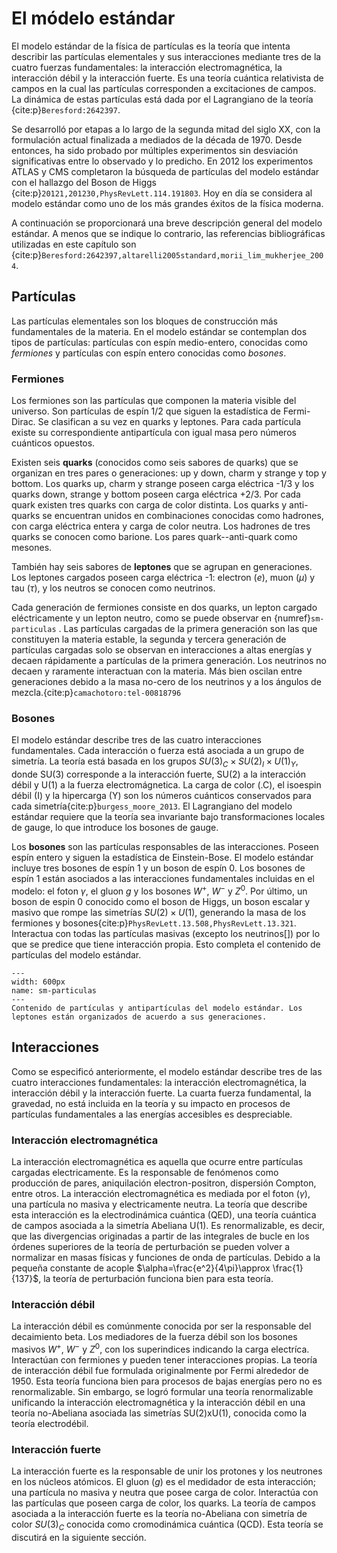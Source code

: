 # El módelo estándar

El modelo estándar de la física de partículas es la teoría que intenta describir las partículas elementales y sus interacciones mediante tres de la cuatro fuerzas fundamentales: la interacción electromagnética, la interacción débil y la interacción fuerte. Es una teoría cuántica relativista de campos en la cual las partículas corresponden a excitaciones de campos. La dinámica de estas partículas está dada por el Lagrangiano de la teoría {cite:p}`Beresford:2642397`.

Se desarrolló por etapas a lo largo de la segunda mitad del siglo XX, con la formulación actual finalizada a mediados de la década de 1970. Desde entonces, ha sido probado por múltiples experimentos sin desviación significativas entre lo observado y lo predicho. En 2012 los experimentos ATLAS y CMS completaron la búsqueda de partículas del modelo estándar con el hallazgo del Boson de Higgs {cite:p}`20121,201230,PhysRevLett.114.191803`. Hoy en día se considera al modelo estándar como uno de los más grandes éxitos de la física moderna.

A continuación se proporcionará una breve descripción general del modelo estándar. A menos que se indique lo contrario, las referencias bibliográficas utilizadas en este capítulo son {cite:p}`Beresford:2642397,altarelli2005standard,morii_lim_mukherjee_2004`. 

## Partículas 

Las partículas elementales son los bloques de construcción más fundamentales de la materia. En el modelo estándar se contemplan dos tipos de partículas: partículas con espín medio-entero, conocidas como *fermiones* y partículas con espín entero conocidas como *bosones*. 

### Fermiones 
Los fermiones son las partículas que componen la materia visible del universo. Son partículas de espín 1/2 que siguen la estadística de Fermi-Dirac. Se clasifican a su vez en quarks y leptones. Para cada partícula existe su correspondiente antipartícula con igual masa pero números cuánticos opuestos.

Existen seis **quarks** (conocidos como seis sabores de quarks) que se organizan en tres pares o generaciones: up y down, charm y strange y top y bottom. Los quarks up, charm y strange poseen carga eléctrica -1/3 y los quarks down, strange y bottom poseen carga eléctrica +2/3. Por cada quark existen tres quarks con carga de color distinta. Los quarks y anti-quarks se encuentran unidos en combinaciones conocidas como hadrones, con carga eléctrica entera y carga de color neutra. Los hadrones de tres quarks se conocen como barione. Los pares quark--anti-quark como mesones. 

También hay seis sabores de **leptones** que se agrupan en generaciones. Los leptones cargados poseen carga eléctrica -1: electron ($e$), muon ($\mu$) y tau ($\tau$), y los neutros se conocen como neutrinos. 

Cada generación de fermiones consiste en dos quarks, un lepton cargado eléctricamente y un lepton neutro, como se puede observar en {numref}`sm-particulas` . Las partículas cargadas de la primera generación son las que constituyen la materia estable, la segunda y tercera generación de partículas cargadas solo se observan en interacciones a altas energías y decaen rápidamente a partículas de la primera generación. Los neutrinos no decaen y raramente interactuan con la materia. Más bien oscilan entre generaciones debido a la masa no-cero de los neutrinos y a los ángulos de mezcla.{cite:p}`camachotoro:tel-00818796`
### Bosones

El modelo estándar describe tres de las cuatro interacciones fundamentales. Cada interacción o fuerza está asociada a un grupo de simetría. La teoría está basada en los grupos $SU(3)_C\times SU(2)_I\times U(1)_Y$, donde SU(3) corresponde a la interacción fuerte, SU(2) a la interacción débil y U(1) a la fuerza electromágnetica. La carga de color (.C), el isoespin débil (I) y la hipercarga (Y) son los números cuánticos conservados para cada simetría{cite:p}`burgess_moore_2013`. El Lagrangiano del modelo estándar requiere que la teoría sea invariante bajo transformaciones locales de gauge, lo que introduce los bosones de gauge.

Los **bosones** son las partículas responsables de las interacciones. Poseen espín entero y siguen la estadística de Einstein-Bose. El modelo estándar incluye tres bosones de espín 1 y un boson de espín 0. Los bosones de espín 1 están asociados a las interacciones fundamentales incluidas en el modelo: el foton $\gamma$, el gluon $g$ y los bosones $W^+$, $W^-$ y $Z^0$. Por último, un boson de espin 0 conocido como el boson de Higgs, un boson escalar y masivo que rompe las simetrías $SU(2)\times U(1)$, generando la masa de los fermiones y bosones{cite:p}`PhysRevLett.13.508,PhysRevLett.13.321`. Interactua con todas las partículas masivas (excepto los neutrinos[]) por lo que se predice que tiene interacción propia. Esto completa el contenido de partículas del modelo estándar.

```{figure} ./../../figuras/sm-particulas.png
---
width: 600px
name: sm-particulas
---
Contenido de partículas y antipartículas del modelo estándar. Los leptones están organizados de acuerdo a sus generaciones.
```
## Interacciones

Como se especificó anteriormente, el modelo estándar describe tres de las cuatro interacciones fundamentales: la interacción electromagnética, la interacción débil y la interacción fuerte. La cuarta fuerza fundamental, la gravedad, no está incluida en la teoría y su impacto en procesos de partículas fundamentales a las energías accesibles es despreciable.

### Interacción electromagnética
La interacción electromagnética es aquella que ocurre entre partículas cargadas electricamente. Es la responsable de fenómenos como producción de pares, aniquilación electron-positron, dispersión Compton, entre otros. La interacción electromagnética es mediada por el foton ($\gamma$), una partícula no masiva y electricamente neutra. La teoría que describe esta interacción es la electrodinámica cuántica (QED), una teoría cuántica de campos asociada a la simetría Abeliana U(1). Es renormalizable, es decir, que las divergencias originadas a partir de las integrales de bucle en los órdenes superiores de la teoría de perturbación se pueden volver a normalizar en masas físicas y funciones de onda de partículas. Debido a la pequeña constante de acople $\alpha=\frac{e^2}{4\pi}\approx \frac{1}{137}$, la teoría de perturbación funciona bien para esta teoría.

### Interacción débil
La interacción débil es comúnmente conocida por ser la responsable del decaimiento beta. Los mediadores de la fuerza débil son los bosones masivos $W^+$, $W^-$ y $Z^0$, con los superindices indicando la carga electríca. Interactúan con fermiones y pueden tener interacciones propias. La teoría de interacción débil fue formulada originalmente por Fermi alrededor de 1950. Esta teoría funciona bien para procesos de bajas energías pero no es renormalizable. Sin embargo, se logró formular una teoría renormalizable unificando la interacción electromagnética y la interacción débil en una teoría no-Abeliana asociada las simetrías SU(2)xU(1), conocida como la teoría electrodébil.

### Interacción fuerte
La interacción fuerte es la responsable de unir los protones y los neutrones en los núcleos atómicos. El gluon ($g$) es el medidador de esta interacción; una partícula no masiva y neutra que posee carga de color. Interactúa con las partículas que poseen carga de color, los quarks. La teoría de campos asociada a la interacción fuerte es la teoría no-Abeliana con simetría de color $SU(3)_C$ conocida como cromodinámica cuántica (QCD). Esta teoría se discutirá en la siguiente sección.